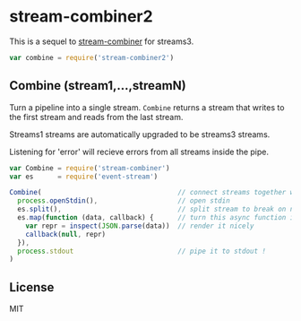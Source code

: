 # stream-combiner2

This is a sequel to
[stream-combiner](https://npmjs.org/package/stream-combiner)
for streams3.

``` js
var combine = require('stream-combiner2')
```

## Combine (stream1,...,streamN)

Turn a pipeline into a single stream. `Combine` returns a stream that writes to the first stream and reads from the last
stream.

Streams1 streams are automatically upgraded to be streams3 streams.

Listening for 'error' will recieve errors from all streams inside the pipe.

```js
var Combine = require('stream-combiner')
var es      = require('event-stream')

Combine(                                  // connect streams together with `pipe`
  process.openStdin(),                    // open stdin
  es.split(),                             // split stream to break on newlines
  es.map(function (data, callback) {      // turn this async function into a stream
    var repr = inspect(JSON.parse(data))  // render it nicely
    callback(null, repr)
  }),
  process.stdout                          // pipe it to stdout !
)
```

## License

MIT
